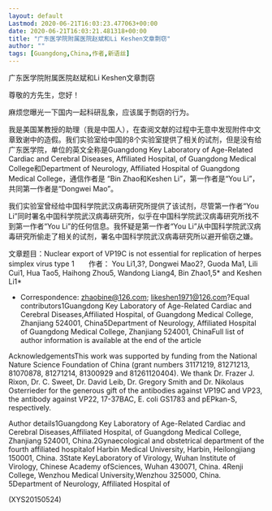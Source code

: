 ```yaml
---
layout: default
Lastmod: 2020-06-21T16:03:23.477063+00:00
date: 2020-06-21T16:03:21.481318+00:00
title: "广东医学院附属医院赵斌和Li Keshen文章剽窃"
author: ""
tags: [Guangdong,China,作者,新语丝]
---
```


广东医学院附属医院赵斌和Li Keshen文章剽窃

尊敬的方先生，您好！

麻烦您曝光一下国内一起科研乱象，应该属于剽窃的行为。

我是美国某教授的助理（我是中国人），在查阅文献的过程中无意中发现附件中文章致谢中的造假。我们实验室给中国的8个实验室提供了相关的试剂，但是没有给广东医学院，单位的英文全称是Guangdong Key Laboratory of Age-Related Cardiac and Cerebral Diseases, Affiliated Hospital, of Guangdong Medical College和Department of Neurology, Affiliated Hospital of Guangdong Medical College，通信作者是 “Bin Zhao和Keshen Li”，第一作者是“You Li”，共同第一作者是“Dongwei Mao”。

我们实验室曾经给中国科学院武汉病毒研究所提供了该试剂，尽管第一作者“You Li”同时署名中国科学院武汉病毒研究所，似乎在中国科学院武汉病毒研究所找不到第一作者“You Li”的任何信息。我怀疑是第一作者“You Li”从中国科学院武汉病毒研究所偷走了相关的试剂，署名中国科学院武汉病毒研究所以避开偷窃之嫌。

文章题目：Nuclear export of VP19C is not essential for replication of herpes simplex virus type 1　　作者： You Li1,3?, Dongwei Mao2?, Guoda Ma1, Lili Cui1, Hua Tao5, Haihong Zhou5, Wandong Liang4, Bin Zhao1,5* and Keshen Li1*

* Correspondence: zhaobine@126.com; likeshen1971@126.com?Equal contributors1Guangdong Key Laboratory of Age-Related Cardiac and Cerebral Diseases,Affiliated Hospital, of Guangdong Medical College, Zhanjiang 524001, China5Department of Neurology, Affiliated Hospital of Guangdong Medical College, Zhanjiang 524001, ChinaFull list of author information is available at the end of the article

AcknowledgementsThis work was supported by funding from the National Nature Science Foundation of China (grant numbers 31171219, 81271213, 81070878, 81271214, 81300929 and 81261120404). We thank Dr. Frazer J. Rixon, Dr. C. Sweet, Dr. David Leib, Dr. Gregory Smith and Dr. Nikolaus Osterrieder for the generous gift of the antibodies against VP19C and VP23, the antibody against VP22, 17-37BAC, E. coli GS1783 and pEPkan-S, respectively.

Author details1Guangdong Key Laboratory of Age-Related Cardiac and Cerebral Diseases,Affiliated Hospital, of Guangdong Medical College, Zhanjiang 524001, China.2Gynaecological and obstetrical department of the fourth affiliated hospitalof Harbin Medical University, Harbin, Heilongjiang 150001, China. 3State KeyLaboratory of Virology, Wuhan Institute of Virology, Chinese Academy ofSciences, Wuhan 430071, China. 4Renji College, Wenzhou Medical University,Wenzhou 325000, China. 5Department of Neurology, Affiliated Hospital of

(XYS20150524)

